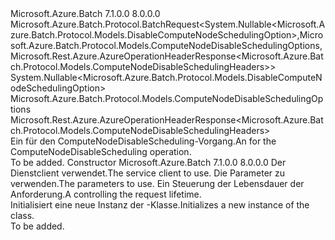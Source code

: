 <Type Name="ComputeNodeDisableSchedulingBatchRequest" FullName="Microsoft.Azure.Batch.Protocol.BatchRequests.ComputeNodeDisableSchedulingBatchRequest">
  <TypeSignature Language="C#" Value="public class ComputeNodeDisableSchedulingBatchRequest : Microsoft.Azure.Batch.Protocol.BatchRequest&lt;Nullable&lt;Microsoft.Azure.Batch.Protocol.Models.DisableComputeNodeSchedulingOption&gt;,Microsoft.Azure.Batch.Protocol.Models.ComputeNodeDisableSchedulingOptions,Microsoft.Rest.Azure.AzureOperationHeaderResponse&lt;Microsoft.Azure.Batch.Protocol.Models.ComputeNodeDisableSchedulingHeaders&gt;&gt;" />
  <TypeSignature Language="ILAsm" Value=".class public auto ansi beforefieldinit ComputeNodeDisableSchedulingBatchRequest extends Microsoft.Azure.Batch.Protocol.BatchRequest`3&lt;valuetype System.Nullable`1&lt;valuetype Microsoft.Azure.Batch.Protocol.Models.DisableComputeNodeSchedulingOption&gt;, class Microsoft.Azure.Batch.Protocol.Models.ComputeNodeDisableSchedulingOptions, class Microsoft.Rest.Azure.AzureOperationHeaderResponse`1&lt;class Microsoft.Azure.Batch.Protocol.Models.ComputeNodeDisableSchedulingHeaders&gt;&gt;" />
  <TypeSignature Language="DocId" Value="T:Microsoft.Azure.Batch.Protocol.BatchRequests.ComputeNodeDisableSchedulingBatchRequest" />
  <TypeSignature Language="VB.NET" Value="Public Class ComputeNodeDisableSchedulingBatchRequest&#xA;Inherits BatchRequest(Of Nullable(Of DisableComputeNodeSchedulingOption), ComputeNodeDisableSchedulingOptions, AzureOperationHeaderResponse(Of ComputeNodeDisableSchedulingHeaders))" />
  <TypeSignature Language="F#" Value="type ComputeNodeDisableSchedulingBatchRequest = class&#xA;    inherit BatchRequest&lt;Nullable&lt;DisableComputeNodeSchedulingOption&gt;, ComputeNodeDisableSchedulingOptions, AzureOperationHeaderResponse&lt;ComputeNodeDisableSchedulingHeaders&gt;&gt;" />
  <AssemblyInfo>
    <AssemblyName>Microsoft.Azure.Batch</AssemblyName>
    <AssemblyVersion>7.1.0.0</AssemblyVersion>
    <AssemblyVersion>8.0.0.0</AssemblyVersion>
  </AssemblyInfo>
  <Base>
    <BaseTypeName>Microsoft.Azure.Batch.Protocol.BatchRequest&lt;System.Nullable&lt;Microsoft.Azure.Batch.Protocol.Models.DisableComputeNodeSchedulingOption&gt;,Microsoft.Azure.Batch.Protocol.Models.ComputeNodeDisableSchedulingOptions,Microsoft.Rest.Azure.AzureOperationHeaderResponse&lt;Microsoft.Azure.Batch.Protocol.Models.ComputeNodeDisableSchedulingHeaders&gt;&gt;</BaseTypeName>
    <BaseTypeArguments>
      <BaseTypeArgument TypeParamName="TBody">System.Nullable&lt;Microsoft.Azure.Batch.Protocol.Models.DisableComputeNodeSchedulingOption&gt;</BaseTypeArgument>
      <BaseTypeArgument TypeParamName="TOptions">Microsoft.Azure.Batch.Protocol.Models.ComputeNodeDisableSchedulingOptions</BaseTypeArgument>
      <BaseTypeArgument TypeParamName="TResponse">Microsoft.Rest.Azure.AzureOperationHeaderResponse&lt;Microsoft.Azure.Batch.Protocol.Models.ComputeNodeDisableSchedulingHeaders&gt;</BaseTypeArgument>
    </BaseTypeArguments>
  </Base>
  <Interfaces />
  <Docs>
    <summary>
            <span data-ttu-id="54ba5-101">Ein <see cref="T:Microsoft.Azure.Batch.Protocol.IBatchRequest" /> für den ComputeNodeDisableScheduling-Vorgang.</span><span class="sxs-lookup"><span data-stu-id="54ba5-101">An <see cref="T:Microsoft.Azure.Batch.Protocol.IBatchRequest" /> for the ComputeNodeDisableScheduling operation.</span></span>
            </summary>
    <remarks>To be added.</remarks>
  </Docs>
  <Members>
    <Member MemberName=".ctor">
      <MemberSignature Language="C#" Value="public ComputeNodeDisableSchedulingBatchRequest (Microsoft.Azure.Batch.Protocol.BatchServiceClient serviceClient, Nullable&lt;Microsoft.Azure.Batch.Protocol.Models.DisableComputeNodeSchedulingOption&gt; parameters, System.Threading.CancellationToken cancellationToken);" />
      <MemberSignature Language="ILAsm" Value=".method public hidebysig specialname rtspecialname instance void .ctor(class Microsoft.Azure.Batch.Protocol.BatchServiceClient serviceClient, valuetype System.Nullable`1&lt;valuetype Microsoft.Azure.Batch.Protocol.Models.DisableComputeNodeSchedulingOption&gt; parameters, valuetype System.Threading.CancellationToken cancellationToken) cil managed" />
      <MemberSignature Language="DocId" Value="M:Microsoft.Azure.Batch.Protocol.BatchRequests.ComputeNodeDisableSchedulingBatchRequest.#ctor(Microsoft.Azure.Batch.Protocol.BatchServiceClient,System.Nullable{Microsoft.Azure.Batch.Protocol.Models.DisableComputeNodeSchedulingOption},System.Threading.CancellationToken)" />
      <MemberSignature Language="F#" Value="new Microsoft.Azure.Batch.Protocol.BatchRequests.ComputeNodeDisableSchedulingBatchRequest : Microsoft.Azure.Batch.Protocol.BatchServiceClient * Nullable&lt;Microsoft.Azure.Batch.Protocol.Models.DisableComputeNodeSchedulingOption&gt; * System.Threading.CancellationToken -&gt; Microsoft.Azure.Batch.Protocol.BatchRequests.ComputeNodeDisableSchedulingBatchRequest" Usage="new Microsoft.Azure.Batch.Protocol.BatchRequests.ComputeNodeDisableSchedulingBatchRequest (serviceClient, parameters, cancellationToken)" />
      <MemberType>Constructor</MemberType>
      <AssemblyInfo>
        <AssemblyName>Microsoft.Azure.Batch</AssemblyName>
        <AssemblyVersion>7.1.0.0</AssemblyVersion>
        <AssemblyVersion>8.0.0.0</AssemblyVersion>
      </AssemblyInfo>
      <Parameters>
        <Parameter Name="serviceClient" Type="Microsoft.Azure.Batch.Protocol.BatchServiceClient" />
        <Parameter Name="parameters" Type="System.Nullable&lt;Microsoft.Azure.Batch.Protocol.Models.DisableComputeNodeSchedulingOption&gt;" />
        <Parameter Name="cancellationToken" Type="System.Threading.CancellationToken" />
      </Parameters>
      <Docs>
        <param name="serviceClient"><span data-ttu-id="54ba5-102">Der Dienstclient verwendet.</span><span class="sxs-lookup"><span data-stu-id="54ba5-102">The service client to use.</span></span></param>
        <param name="parameters"><span data-ttu-id="54ba5-103">Die Parameter zu verwenden.</span><span class="sxs-lookup"><span data-stu-id="54ba5-103">The parameters to use.</span></span></param>
        <param name="cancellationToken"><span data-ttu-id="54ba5-104">Ein <see cref="T:System.Threading.CancellationToken" /> Steuerung der Lebensdauer der Anforderung.</span><span class="sxs-lookup"><span data-stu-id="54ba5-104">A <see cref="T:System.Threading.CancellationToken" /> controlling the request lifetime.</span></span></param>
        <summary>
            <span data-ttu-id="54ba5-105">Initialisiert eine neue Instanz der <see cref="T:Microsoft.Azure.Batch.Protocol.BatchRequests.ComputeNodeDisableSchedulingBatchRequest" />-Klasse.</span><span class="sxs-lookup"><span data-stu-id="54ba5-105">Initializes a new instance of the <see cref="T:Microsoft.Azure.Batch.Protocol.BatchRequests.ComputeNodeDisableSchedulingBatchRequest" /> class.</span></span>
            </summary>
        <remarks>To be added.</remarks>
      </Docs>
    </Member>
  </Members>
</Type>
